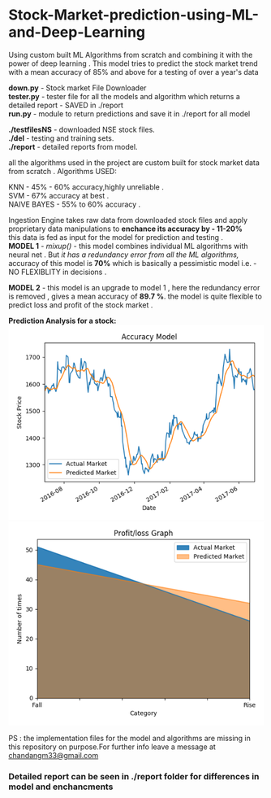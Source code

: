# Stock-Market-prediction-using-ML-and-Deep-Learning
Using custom built ML Algorithms from scratch and combining it with the power of deep learning . This model tries to predict the stock market trend with a mean accuracy of 85% and above for a testing of over a year's data   

<b>down.py</b> - Stock market File Downloader </br>
<b>tester.py</b> - tester file for all the models and algorithm which returns a detailed report - SAVED in ./report </br>
<b>run.py</b> - module to return predictions and save it in ./report for all model </br>


<b>./testfilesNS</b> - downloaded NSE stock files. </br>
<b>./del</b> - testing and training sets.</br>
<b>./report</b> - detailed reports from model.


all the algorithms used in the project are custom built for stock market data from scratch .
Algorithms USED:

KNN - 45% - 60% accuracy,highly unreliable .</br>
SVM - 67% accuracy at best .</br>
NAIVE BAYES - 55% to 60% accuracy .</br> 

Ingestion Engine takes raw data from downloaded stock files and apply proprietary data manipulations to <b>enchance its accuracy by - 11-20%</b></br>
this data is fed as input for the model for prediction and testing .</br>
<b>MODEL 1</b> - <i>mixup()</i> - this model combines individual ML algorithms with neural net . But <i>it has a redundancy error from all the ML algorithms,</i>
accuracy of this model is <b>70%</b> which is basically a pessimistic model i.e. - NO FLEXIBLITY in decisions . 

<b>MODEL 2</b> - this model is an upgrade to model 1 , here the redundancy error is removed , gives a mean accuracy of <b>89.7 %</b>.
the model is quite flexible to predict loss and profit of the stock market . 

<b>Prediction Analysis for a stock:</b></br>
![Actual/Predicted line graph](/image/graph/ACC.png?raw=true "line Graph") </br>
![Profit/loss Area graph](/image/binary/AMBUJACEM.png?raw=true "Area Graph") </br>


PS : the implementation files for the model and algorithms are missing in this repository on purpose.For further info leave a message at chandangm33@gmail.com
<h3> Detailed report can be seen in ./report folder for differences in model and enchancments</h3>
